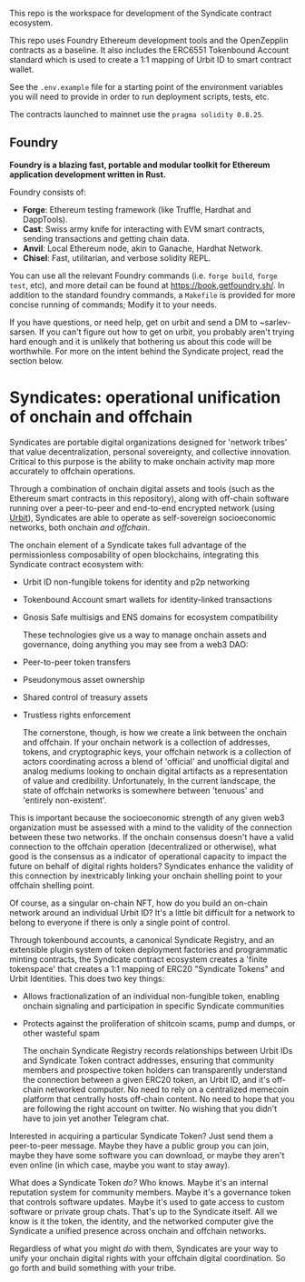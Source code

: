 This repo is the workspace for development of the Syndicate contract ecosystem.

This repo uses Foundry Ethereum development tools and the OpenZepplin contracts as a baseline. It also includes the ERC6551 Tokenbound Account standard which is used to create a 1:1 mapping of Urbit ID to smart contract wallet.

See the `.env.example` file for a starting point of the environment variables you will need to provide in order to run deployment scripts, tests, etc.

The contracts launched to mainnet use the `pragma solidity 0.8.25`.

## Foundry

**Foundry is a blazing fast, portable and modular toolkit for Ethereum application development written in Rust.**

Foundry consists of:

- **Forge**: Ethereum testing framework (like Truffle, Hardhat and DappTools).
- **Cast**: Swiss army knife for interacting with EVM smart contracts, sending transactions and getting chain data.
- **Anvil**: Local Ethereum node, akin to Ganache, Hardhat Network.
- **Chisel**: Fast, utilitarian, and verbose solidity REPL.

You can use all the relevant Foundry commands (i.e. `forge build`, `forge test`, etc), and more detail can be found at https://book.getfoundry.sh/. In addition to the standard foundry commands, a `Makefile` is provided for more concise running of commands; Modify it to your needs.

If you have questions, or need help, get on urbit and send a DM to ~sarlev-sarsen. If you can't figure out how to get on urbit, you probably aren't trying hard enough and it is unlikely that bothering us about this code will be worthwhile. For more on the intent behind the Syndicate project, read the section below.

# Syndicates: operational unification of onchain and offchain

Syndicates are portable digital organizations designed for 'network tribes' that value decentralization, personal sovereignty, and collective innovation. Critical to this purpose is the ability to make onchain activity map more accurately to offchain operations.

Through a combination of onchain digital assets and tools (such as the Ethereum smart contracts in this repository), along with off-chain software running over a peer-to-peer and end-to-end encrypted network (using [Urbit](https://urbit.org)), Syndicates are able to operate as self-sovereign socioeconomic networks, both onchain _and offchain_.

The onchain element of a Syndicate takes full advantage of the permissionless composability of open blockchains, integrating this Syndicate contract ecosystem with:

- Urbit ID non-fungible tokens for identity and p2p networking
- Tokenbound Account smart wallets for identity-linked transactions
- Gnosis Safe multisigs and ENS domains for ecosystem compatibility

  These technologies give us a way to manage onchain assets and governance, doing anything you may see from a web3 DAO:

- Peer-to-peer token transfers
- Pseudonymous asset ownership
- Shared control of treasury assets
- Trustless rights enforcement

  The cornerstone, though, is how we create a link between the onchain and offchain. If your onchain network is a collection of addresses, tokens, and cryptographic keys, your offchain network is a collection of actors coordinating across a blend of 'official' and unofficial digital and analog mediums looking to onchain digital artifacts as a representation of value and credibility. Unfortunately, In the current landscape, the state of offchain networks is somewhere between 'tenuous' and 'entirely non-existent'.

This is important because the socioeconomic strength of any given web3 organization must be assessed with a mind to the validity of the connection between these two networks. If the onchain consensus doesn't have a valid connection to the offchain operation (decentralized or otherwise), what good is the consensus as a indicator of operational capacity to impact the future on behalf of digital rights holders? Syndicates enhance the validity of this connection by inextricably linking your onchain shelling point to your offchain shelling point.

Of course, as a singular on-chain NFT, how do you build an on-chain network around an individual Urbit ID? It's a little bit difficult for a network to belong to everyone if there is only a single point of control.

Through tokenbound accounts, a canonical Syndicate Registry, and an extensible plugin system of token deployment factories and programmatic minting contracts, the Syndicate contract ecosystem creates a 'finite tokenspace' that creates a 1:1 mapping of ERC20 "Syndicate Tokens" and Urbit Identities. This does two key things:

- Allows fractionalization of an individual non-fungible token, enabling onchain signaling and participation in specific Syndicate communities
- Protects against the proliferation of shitcoin scams, pump and dumps, or other wasteful spam

  The onchain Syndicate Registry records relationships between Urbit IDs and Syndicate Token contract addresses, ensuring that community members and prospective token holders can transparently understand the connection between a given ERC20 token, an Urbit ID, and it's off-chain networked computer. No need to rely on a centralized memecoin platform that centrally hosts off-chain content. No need to hope that you are following the right account on twitter. No wishing that you didn't have to join yet another Telegram chat.

Interested in acquiring a particular Syndicate Token? Just send them a peer-to-peer message. Maybe they have a public group you can join, maybe they have some software you can download, or maybe they aren't even online (in which case, maybe you want to stay away).

What does a Syndicate Token _do?_ Who knows. Maybe it's an internal reputation system for community members. Maybe it's a governance token that controls software updates. Maybe it's used to gate access to custom software or private group chats. That's up to the Syndicate itself. All we know is it the token, the identity, and the networked computer give the Syndicate a unified presence across onchain and offchain networks.

Regardless of what you might _do_ with them, Syndicates are your way to unify your onchain digital rights with your offchain digital coordination. So go forth and build something with your tribe.
